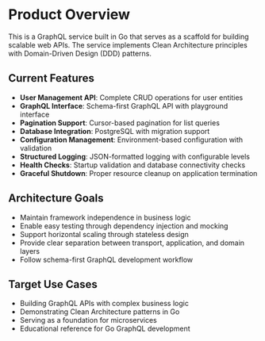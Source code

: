 # Product Overview

This is a GraphQL service built in Go that serves as a scaffold for building scalable web APIs. The service implements Clean Architecture principles with Domain-Driven Design (DDD) patterns.

## Current Features

- **User Management API**: Complete CRUD operations for user entities
- **GraphQL Interface**: Schema-first GraphQL API with playground interface
- **Pagination Support**: Cursor-based pagination for list queries
- **Database Integration**: PostgreSQL with migration support
- **Configuration Management**: Environment-based configuration with validation
- **Structured Logging**: JSON-formatted logging with configurable levels
- **Health Checks**: Startup validation and database connectivity checks
- **Graceful Shutdown**: Proper resource cleanup on application termination

## Architecture Goals

- Maintain framework independence in business logic
- Enable easy testing through dependency injection and mocking
- Support horizontal scaling through stateless design
- Provide clear separation between transport, application, and domain layers
- Follow schema-first GraphQL development workflow

## Target Use Cases

- Building GraphQL APIs with complex business logic
- Demonstrating Clean Architecture patterns in Go
- Serving as a foundation for microservices
- Educational reference for Go GraphQL development

